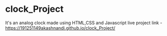 # clock_Project
It's an analog clock made using HTML,CSS and Javascript
live project link - https://191251149akashnandi.github.io/clock_Project/
